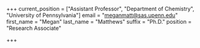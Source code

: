 +++
current_position = ["Assistant Professor", "Department of Chemistry", "University of Pennsylvania"]
email = "meganmatt@sas.upenn.edu"
first_name = "Megan"
last_name = "Matthews"
suffix = "Ph.D."
position = "Research Associate"

+++

